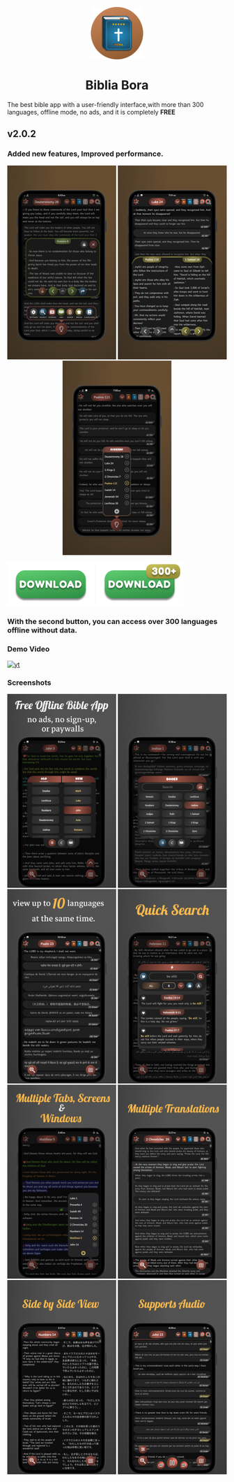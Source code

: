<p align="center">
	<img src="https://github.com/prayzjomba/bibliabora/blob/main/logo/logo-circle.png" height="120px"/>
	<h1 align="center">Biblia Bora</h1>
</p>

The best bible app with a user-friendly interface,with more than 300 languages, offline mode, no ads, and it is completely **FREE**

## v2.0.2 
### Added new features, Improved performance.

<p align="center">
	<img src="https://github.com/prayzjomba/bibliabora/blob/main/screenshots/v202-1.png" width="250px"/>
	<img src="https://github.com/prayzjomba/bibliabora/blob/main/screenshots/v202-2.png" width="250px"/>
	<img src="https://github.com/prayzjomba/bibliabora/blob/main/screenshots/v202-3.png" width="250px"/>
</p>

[![image1](https://github.com/prayzjomba/bibliabora/blob/main/logo/d1.png)](https://github.com/prayzjomba/bibliabora/releases/download/v2.0.2/BibliaBora_v2.0.2.apk)
[![image2](https://github.com/prayzjomba/bibliabora/blob/main/logo/d2.png)](https://github.com/prayzjomba/bibliabora/releases/download/v2.0.2/BibliaBora_v2.0.2-offline.apk)

### With the second button, you can access over 300 languages offline without data.

<!-- ## v2.0.1 -->
### Demo Video
[![yt](https://img.youtube.com/vi/oKyG6YAMGNo/mqdefault.jpg)](https://www.youtube.com/shorts/oKyG6YAMGNo)


<!-- [![name](https://github.com/prayzjomba/bibliabora/blob/main/logo/download.png)](https://github.com/prayzjomba/bibliabora/releases/download/v2.0.1/BibliaBora_v2.0.1.apk) -->
<!-- [![name2](https://github.com/prayzjomba/bibliabora/blob/main/logo/download1.png)](https://github.com/prayzjomba/bibliabora/releases/download/v2.0.1/BibliaBora_v2.0.1-offline.apk) -->


### Screenshots
<p align="center">
	<img src="https://github.com/prayzjomba/bibliabora/blob/v2.0.1/screenshots/1.png" width="250px"/>
	<img src="https://github.com/prayzjomba/bibliabora/blob/v2.0.1/screenshots/2.png" width="250px"/>
	<img src="https://github.com/prayzjomba/bibliabora/blob/v2.0.1/screenshots/3.png" width="250px"/>
	<img src="https://github.com/prayzjomba/bibliabora/blob/v2.0.1/screenshots/4.png" width="250px"/>
	<img src="https://github.com/prayzjomba/bibliabora/blob/v2.0.1/screenshots/5.png" width="250px"/>
	<img src="https://github.com/prayzjomba/bibliabora/blob/v2.0.1/screenshots/6.png" width="250px"/>
	<img src="https://github.com/prayzjomba/bibliabora/blob/v2.0.1/screenshots/7.png" width="250px"/>
	<img src="https://github.com/prayzjomba/bibliabora/blob/v2.0.1/screenshots/8.png" width="250px"/>
</p>
